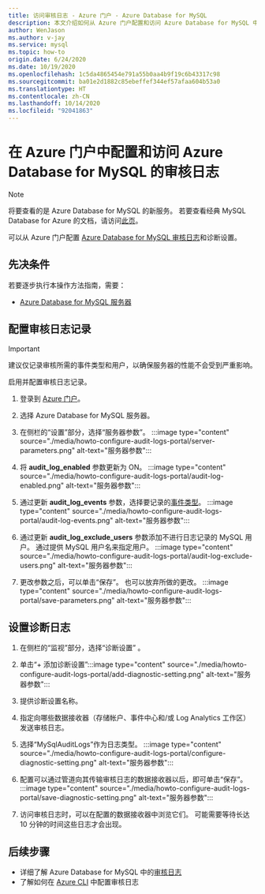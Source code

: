```yaml
---
title: 访问审核日志 - Azure 门户 - Azure Database for MySQL
description: 本文介绍如何从 Azure 门户配置和访问 Azure Database for MySQL 中的审核日志。
author: WenJason
ms.author: v-jay
ms.service: mysql
ms.topic: how-to
origin.date: 6/24/2020
ms.date: 10/19/2020
ms.openlocfilehash: 1c5da4865454e791a55b0aa4b9f19c6b43317c98
ms.sourcegitcommit: ba01e2d1882c85ebeffef344ef57afaa604b53a0
ms.translationtype: HT
ms.contentlocale: zh-CN
ms.lasthandoff: 10/14/2020
ms.locfileid: "92041863"
---
```

# <a name="configure-and-access-audit-logs-for-azure-database-for-mysql-in-the-azure-portal"></a>在 Azure 门户中配置和访问 Azure Database for MySQL 的审核日志

> [!NOTE] 
> 将要查看的是 Azure Database for MySQL 的新服务。 若要查看经典 MySQL Database for Azure 的文档，请访问[此页](https://docs.azure.cn/zh-cn/mysql-database-on-azure/)。

可以从 Azure 门户配置 [Azure Database for MySQL 审核日志](concepts-audit-logs.md)和诊断设置。

## <a name="prerequisites"></a>先决条件

若要逐步执行本操作方法指南，需要：

- [Azure Database for MySQL 服务器](quickstart-create-mysql-server-database-using-azure-portal.md)

## <a name="configure-audit-logging"></a>配置审核日志记录

>[!IMPORTANT]
> 建议仅记录审核所需的事件类型和用户，以确保服务器的性能不会受到严重影响。

启用并配置审核日志记录。

1. 登录到 [Azure 门户](https://portal.azure.cn/)。

1. 选择 Azure Database for MySQL 服务器。

1. 在侧栏的“设置”部分，选择“服务器参数”。 
    :::image type="content" source="./media/howto-configure-audit-logs-portal/server-parameters.png" alt-text="服务器参数":::

1. 将 **audit_log_enabled** 参数更新为 ON。
    :::image type="content" source="./media/howto-configure-audit-logs-portal/audit-log-enabled.png" alt-text="服务器参数":::

1. 通过更新 **audit_log_events** 参数，选择要记录的[事件类型](concepts-audit-logs.md#configure-audit-logging)。
    :::image type="content" source="./media/howto-configure-audit-logs-portal/audit-log-events.png" alt-text="服务器参数":::

1. 通过更新 **audit_log_exclude_users** 参数添加不进行日志记录的 MySQL 用户。 通过提供 MySQL 用户名来指定用户。
    :::image type="content" source="./media/howto-configure-audit-logs-portal/audit-log-exclude-users.png" alt-text="服务器参数":::

1. 更改参数之后，可以单击“保存”。 也可以放弃所做的更改。
    :::image type="content" source="./media/howto-configure-audit-logs-portal/save-parameters.png" alt-text="服务器参数":::

## <a name="set-up-diagnostic-logs"></a>设置诊断日志

1. 在侧栏的“监视”部分，选择“诊断设置” 。

1. 单击“+ 添加诊断设置”:::image type="content" source="./media/howto-configure-audit-logs-portal/add-diagnostic-setting.png" alt-text="服务器参数":::

1. 提供诊断设置名称。

1. 指定向哪些数据接收器（存储帐户、事件中心和/或 Log Analytics 工作区）发送审核日志。

1. 选择“MySqlAuditLogs”作为日志类型。
:::image type="content" source="./media/howto-configure-audit-logs-portal/configure-diagnostic-setting.png" alt-text="服务器参数":::

1. 配置可以通过管道向其传输审核日志的数据接收器以后，即可单击“保存”。
:::image type="content" source="./media/howto-configure-audit-logs-portal/save-diagnostic-setting.png" alt-text="服务器参数":::

1. 访问审核日志时，可以在配置的数据接收器中浏览它们。 可能需要等待长达 10 分钟的时间这些日志才会出现。

## <a name="next-steps"></a>后续步骤

- 详细了解 Azure Database for MySQL 中的[审核日志](concepts-audit-logs.md)
- 了解如何在 [Azure CLI](howto-configure-audit-logs-cli.md) 中配置审核日志